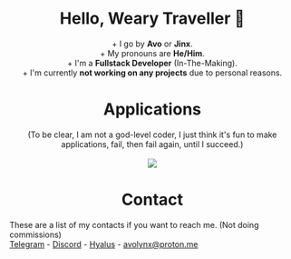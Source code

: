 <h1 align="center">Hello, Weary Traveller 👋</h1>
<p align="center">
+ I go by <strong>Avo</strong> or <strong>Jinx</strong>.<br>
+ My pronouns are <strong>He/Him</strong>.<br>
+ I'm a <strong>Fullstack Developer</strong> (In-The-Making).<br>
+ I'm currently <strong>not working on any projects</strong> due to personal reasons.
</p>

<h1 align="center">Applications</h1>
<p align="center">
  (To be clear, I am not a god-level coder, I just think it's fun to make applications, fail, then fail again, until I succeed.)<br><br>
  <a href="https://skillicons.dev">
    <img src="https://skillicons.dev/icons?i=ts,js,lua,cpp,vscode,py,html,cs,mongodb,mysql,visualstudio,md&theme=dark&perline=4" />
  </a>
</p>

<h1 align="center">Contact</h1>

These are a list of my contacts if you want to reach me. (Not doing commissions)<br>
[Telegram](https://t.me/avothejinxed/) - [Discord](https://discordapp.com/users/1310647528911274096) - [Hyalus](https://hyalus.app/add/avo/) - avolynx@proton.me
